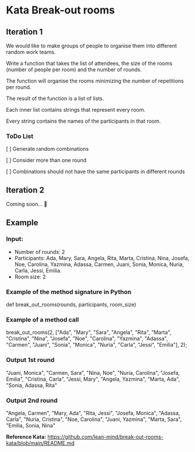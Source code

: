# Kata Break-out rooms

## Iteration 1
We would like to make groups of people to organise them into different random work teams.

Write a function that takes the list of attendees, the size of the rooms (number of people per room) and the number of rounds.

The function will organise the rooms minimizing the number of repetitions per round.

The result of the function is a list of lists. 

Each inner list contains strings that represent every room. 

Every string contains the names of the participants in that room.

### ToDo List

[ ] Generate random combinations

[ ] Consider more than one round

[ ] Combinations should not have the same participants in different rounds

## Iteration 2

Coming soon... 🥁

## Example

### Input:

- Number of rounds: 2
- Participants: Ada, Mary, Sara, Angela, Rita, Marta, Cristina, Nina, Josefa, Noe, Carolina, Yazmina, Adassa, Carmen, Juani, Sonia, Monica, Nuria, Carla, Jessi, Emilia.
- Room size: 2

### Example of the method signature in Python

def break_out_rooms(rounds, participants, room_size)

### Example of a method call

break_out_rooms(2, ["Ada", "Mary", "Sara", "Angela", "Rita", "Marta", "Cristina", "Nina", "Josefa", "Noe", "Carolina", "Yazmina", "Adassa", "Carmen", "Juani", "Sonia", "Monica", "Nuria", "Carla", "Jessi", "Emilia"], 2);


### Output 1st round
"Juani, Monica", "Carmen, Sara", "Nina, Noe", "Nuria, Carolina", "Josefa, Emilia", "Cristina, Carla", "Jessi, Mary", "Angela, Yazmina", "Marta, Ada", "Sonia, Adassa, Rita"

### Output 2nd round 

"Angela, Carmen", "Mary, Ada", "Rita, Jessi", "Josefa, Monica", "Adassa, Carla", "Nuria, Cristina", "Noe, Carolina", "Juani, Yazmina", "Marta, Sara", "Emilia, Sonia, Nina"

**Reference Kata:** 
https://github.com/lean-mind/break-out-rooms-kata/blob/main/README.md